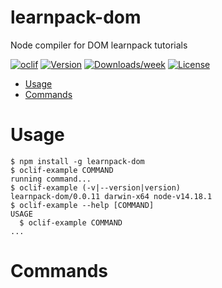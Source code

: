 learnpack-dom
=============

Node compiler for DOM learnpack tutorials

[![oclif](https://img.shields.io/badge/cli-oclif-brightgreen.svg)](https://oclif.io)
[![Version](https://img.shields.io/npm/v/learnpack-dom.svg)](https://npmjs.org/package/learnpack-dom)
[![Downloads/week](https://img.shields.io/npm/dw/learnpack-dom.svg)](https://npmjs.org/package/learnpack-dom)
[![License](https://img.shields.io/npm/l/learnpack-dom.svg)](https://github.com/tommygonzaleza/learnpack-dom/blob/master/package.json)

<!-- toc -->
* [Usage](#usage)
* [Commands](#commands)
<!-- tocstop -->
# Usage
<!-- usage -->
```sh-session
$ npm install -g learnpack-dom
$ oclif-example COMMAND
running command...
$ oclif-example (-v|--version|version)
learnpack-dom/0.0.11 darwin-x64 node-v14.18.1
$ oclif-example --help [COMMAND]
USAGE
  $ oclif-example COMMAND
...
```
<!-- usagestop -->
# Commands
<!-- commands -->

<!-- commandsstop -->
